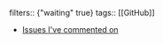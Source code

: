 filters:: {"waiting" true}
tags:: [[GitHub]]

- [Issues I've commented on](https://github.com/search?q=is%3Aissue+commenter%3A%40astr0n0mer&type=issues)